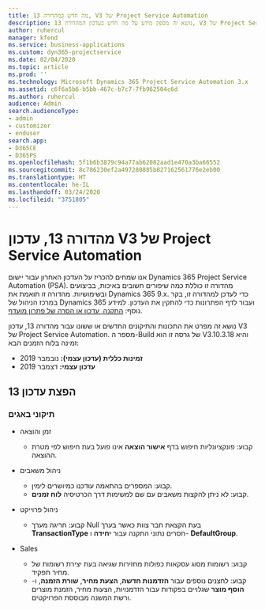 ```yaml
---
title: מה חדש במהדורה 13, V3 של Project Service Automation
description: נושא זה מספק מידע על מה חדש בעדכון המהדורה 13, V3 של Project Service Automation.
author: ruhercul
manager: kfend
ms.service: business-applications
ms.custom: dyn365-projectservice
ms.date: 02/04/2020
ms.topic: article
ms.prod: ''
ms.technology: Microsoft Dynamics 365 Project Service Automation 3.x
ms.assetid: c6f6a5b6-b5bb-467c-b7c7-7fb962504c6d
ms.author: ruhercul
audience: Admin
search.audienceType:
- admin
- customizer
- enduser
search.app:
- D365CE
- D365PS
ms.openlocfilehash: 5f1b6b3879c94a77ab62082aad1e470a3ba66552
ms.sourcegitcommit: 8c786230ef2a497280885b827162561776e2eb00
ms.translationtype: HT
ms.contentlocale: he-IL
ms.lasthandoff: 03/24/2020
ms.locfileid: "3751805"
---
```

# <a name="project-service-automation-v3-update-release-13"></a>מהדורה 13, עדכון V3 של Project Service Automation
אנו שמחים להכריז על העדכון האחרון עבור יישום Dynamics 365 Project Service Automation‏ (PSA). מהדורה זו כוללת כמה שיפורים חשובים באיכות, בביצועים ובשימושיות. מהדורה זו תואמת את Dynamics 365 9.x. כדי לעדכן למהדורה זו, בקר במרכז הניהול של Dynamics 365 ועבור לדף הפתרונות כדי להתקין את העדכון. למידע נוסף: [התקנה, עדכון או הסרה של פתרון מועדף](https://docs.microsoft.com/power-platform/admin/install-remove-preferred-solution).

נושא זה מפרט את התכונות והתיקונים החדשים או ששונו עבור מהדורה 13, עדכון V3 של Project Service Automation. מספר ה-Build של גרסה זו הוא V3.10.3.18 והיא זמינה בלוח הזמנים הבא:

- **זמינות כללית (עדכון עצמי):** נובמבר 2019
- **עדכון עצמי:** דצמבר 2019


## <a name="update-release-13"></a>הפצת עדכון 13 

### <a name="bug-fixes"></a>תיקוני באגים

- זמן והוצאה

     - קבוע: פונקציונליות חיפוש בדף **אישור הוצאה** אינו פועל בעת חיפוש לפי מטרת ההוצאה.

- ניהול משאבים

     - קבוע: המספרים בהתאמה עודכנו כמיושרים לימין.
     - קבוע: לא ניתן להקצות משאבים עם שם למשימות דרך הכרטיסיה **לוח זמנים**.

- ניהול פרוייקט

     - קבוע: חריגה מערך Null בעת הקצאת חבר צוות כאשר בערך **TransactionType‎** חסרים נתוני התקנה עבור **יחידה** ו- **DefaultGroup**.

- Sales

     - קבוע: רשומות מסוג עסקאות כפולות מחזירות שגיאה בעת יצירת רשומות של מחיר תפקיד.
     - קבוע: לחצנים נוספים עבור **הזדמנות חדשה**, **הצעת מחיר**, **שורת הזמנה**, ו- **הוסף מוצר** שגלויים בפקודות עבור הזדמנויות, הצעות מחיר, הזמנת מוצרים ורשת המשנה מבוססת הפרויקטים.


